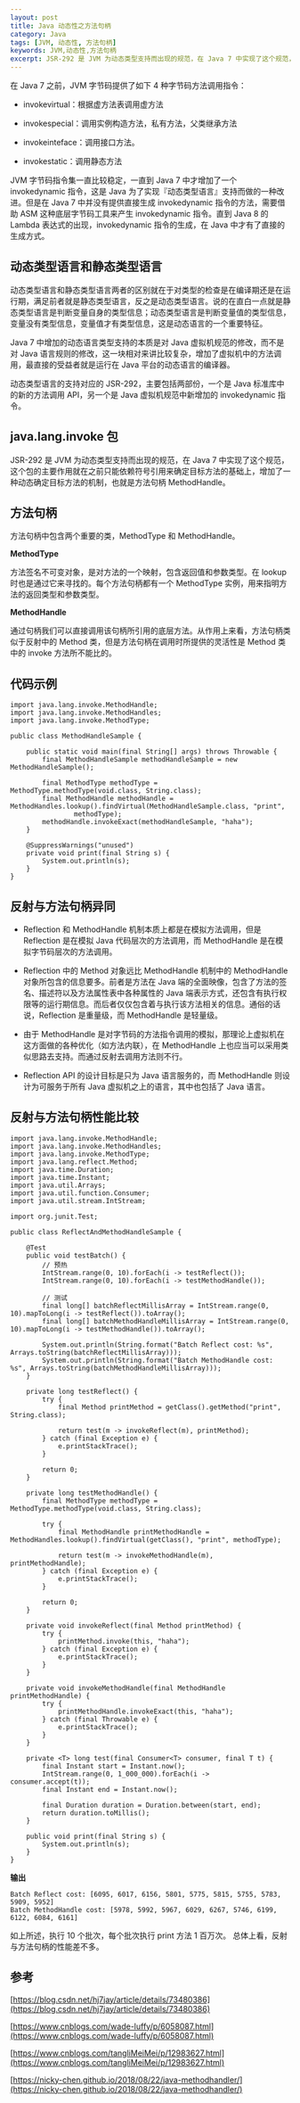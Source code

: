 ```yaml
---
layout: post
title: Java 动态性之方法句柄
category: Java
tags: [JVM, 动态性, 方法句柄]
keywords: JVM,动态性,方法句柄
excerpt: JSR-292 是 JVM 为动态类型支持而出现的规范，在 Java 7 中实现了这个规范，这个包的主要作用就在之前只能依赖符号引用来确定目标方法的基础上，增加了一种动态确定目标方法的机制，也就是方法句柄 MethodHandle。
---
```


在 Java 7 之前，JVM 字节码提供了如下 4 种字节码方法调用指令：

* invokevirtual：根据虚方法表调用虚方法

* invokespecial：调用实例构造方法，私有方法，父类继承方法

* invokeinteface：调用接口方法。

* invokestatic：调用静态方法

JVM 字节码指令集一直比较稳定，一直到 Java 7 中才增加了一个 invokedynamic 指令，这是 Java 为了实现『动态类型语言』支持而做的一种改进。但是在 Java 7 中并没有提供直接生成 invokedynamic 指令的方法，需要借助 ASM 这种底层字节码工具来产生 invokedynamic 指令。直到 Java 8 的 Lambda 表达式的出现，invokedynamic 指令的生成，在 Java 中才有了直接的生成方式。

## 动态类型语言和静态类型语言

动态类型语言和静态类型语言两者的区别就在于对类型的检查是在编译期还是在运行期，满足前者就是静态类型语言，反之是动态类型语言。说的在直白一点就是静态类型语言是判断变量自身的类型信息；动态类型语言是判断变量值的类型信息，变量没有类型信息，变量值才有类型信息，这是动态语言的一个重要特征。

Java 7 中增加的动态语言类型支持的本质是对 Java 虚拟机规范的修改，而不是对 Java 语言规则的修改，这一块相对来讲比较复杂，增加了虚拟机中的方法调用，最直接的受益者就是运行在 Java 平台的动态语言的编译器。

动态类型语言的支持对应的 JSR-292，主要包括两部份，一个是 Java 标准库中的新的方法调用 API，另一个是 Java 虚拟机规范中新增加的 invokedynamic 指令。

## java.lang.invoke 包

JSR-292 是 JVM 为动态类型支持而出现的规范，在 Java 7 中实现了这个规范，这个包的主要作用就在之前只能依赖符号引用来确定目标方法的基础上，增加了一种动态确定目标方法的机制，也就是方法句柄 MethodHandle。

## 方法句柄

方法句柄中包含两个重要的类，MethodType 和 MethodHandle。

**MethodType**

方法签名不可变对象，是对方法的一个映射，包含返回值和参数类型。在 lookup 时也是通过它来寻找的。每个方法句柄都有一个 MethodType 实例，用来指明方法的返回类型和参数类型。

**MethodHandle**

通过句柄我们可以直接调用该句柄所引用的底层方法。从作用上来看，方法句柄类似于反射中的 Method 类，但是方法句柄在调用时所提供的灵活性是 Method 类中的 invoke 方法所不能比的。

## 代码示例

```
import java.lang.invoke.MethodHandle;
import java.lang.invoke.MethodHandles;
import java.lang.invoke.MethodType;

public class MethodHandleSample {

    public static void main(final String[] args) throws Throwable {
        final MethodHandleSample methodHandleSample = new MethodHandleSample();

        final MethodType methodType = MethodType.methodType(void.class, String.class);
        final MethodHandle methodHandle = MethodHandles.lookup().findVirtual(MethodHandleSample.class, "print",
                methodType);
        methodHandle.invokeExact(methodHandleSample, "haha");
    }

    @SuppressWarnings("unused")
    private void print(final String s) {
        System.out.println(s);
    }
}
```

## 反射与方法句柄异同
* Reflection 和 MethodHandle 机制本质上都是在模拟方法调用，但是 Reflection 是在模拟 Java 代码层次的方法调用，而 MethodHandle 是在模拟字节码层次的方法调用。

* Reflection 中的 Method 对象远比 MethodHandle 机制中的 MethodHandle 对象所包含的信息要多。前者是方法在 Java 端的全面映像，包含了方法的签名、描述符以及方法属性表中各种属性的 Java 端表示方式，还包含有执行权限等的运行期信息。而后者仅仅包含着与执行该方法相关的信息。通俗的话说，Reflection 是重量级，而 MethodHandle 是轻量级。

* 由于 MethodHandle 是对字节码的方法指令调用的模拟，那理论上虚拟机在这方面做的各种优化（如方法内联），在 MethodHandle 上也应当可以采用类似思路去支持。而通过反射去调用方法则不行。

* Reflection API 的设计目标是只为 Java 语言服务的，而 MethodHandle 则设计为可服务于所有 Java 虚拟机之上的语言，其中也包括了 Java 语言。

## 反射与方法句柄性能比较

```
import java.lang.invoke.MethodHandle;
import java.lang.invoke.MethodHandles;
import java.lang.invoke.MethodType;
import java.lang.reflect.Method;
import java.time.Duration;
import java.time.Instant;
import java.util.Arrays;
import java.util.function.Consumer;
import java.util.stream.IntStream;

import org.junit.Test;

public class ReflectAndMethodHandleSample {

    @Test
    public void testBatch() {
        // 预热
        IntStream.range(0, 10).forEach(i -> testReflect());
        IntStream.range(0, 10).forEach(i -> testMethodHandle());

        // 测试
        final long[] batchReflectMillisArray = IntStream.range(0, 10).mapToLong(i -> testReflect()).toArray();
        final long[] batchMethodHandleMillisArray = IntStream.range(0, 10).mapToLong(i -> testMethodHandle()).toArray();

        System.out.println(String.format("Batch Reflect cost: %s", Arrays.toString(batchReflectMillisArray)));
        System.out.println(String.format("Batch MethodHandle cost: %s", Arrays.toString(batchMethodHandleMillisArray)));
    }

    private long testReflect() {
        try {
            final Method printMethod = getClass().getMethod("print", String.class);

            return test(m -> invokeReflect(m), printMethod);
        } catch (final Exception e) {
            e.printStackTrace();
        }

        return 0;
    }

    private long testMethodHandle() {
        final MethodType methodType = MethodType.methodType(void.class, String.class);

        try {
            final MethodHandle printMethodHandle = MethodHandles.lookup().findVirtual(getClass(), "print", methodType);

            return test(m -> invokeMethodHandle(m), printMethodHandle);
        } catch (final Exception e) {
            e.printStackTrace();
        }

        return 0;
    }

    private void invokeReflect(final Method printMethod) {
        try {
            printMethod.invoke(this, "haha");
        } catch (final Exception e) {
            e.printStackTrace();
        }
    }

    private void invokeMethodHandle(final MethodHandle printMethodHandle) {
        try {
            printMethodHandle.invokeExact(this, "haha");
        } catch (final Throwable e) {
            e.printStackTrace();
        }
    }

    private <T> long test(final Consumer<T> consumer, final T t) {
        final Instant start = Instant.now();
        IntStream.range(0, 1_000_000).forEach(i -> consumer.accept(t));
        final Instant end = Instant.now();

        final Duration duration = Duration.between(start, end);
        return duration.toMillis();
    }

    public void print(final String s) {
        System.out.println(s);
    }
}
```

**输出**
```
Batch Reflect cost: [6095, 6017, 6156, 5801, 5775, 5815, 5755, 5783, 5909, 5952]
Batch MethodHandle cost: [5978, 5992, 5967, 6029, 6267, 5746, 6199, 6122, 6084, 6161]
```

如上所述，执行 10 个批次，每个批次执行 print 方法 1 百万次。
总体上看，反射与方法句柄的性能差不多。

## 参考

[https://blog.csdn.net/hj7jay/article/details/73480386](https://blog.csdn.net/hj7jay/article/details/73480386)

[https://www.cnblogs.com/wade-luffy/p/6058087.html](https://www.cnblogs.com/wade-luffy/p/6058087.html)

[https://www.cnblogs.com/tangliMeiMei/p/12983627.html](https://www.cnblogs.com/tangliMeiMei/p/12983627.html)

[https://nicky-chen.github.io/2018/08/22/java-methodhandler/](https://nicky-chen.github.io/2018/08/22/java-methodhandler/)
